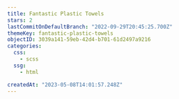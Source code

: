 ```yaml
---
title: Fantastic Plastic Towels
stars: 2
lastCommitOnDefaultBranch: "2022-09-29T20:45:25.700Z"
themeKey: fantastic-plastic-towels
objectID: 3039a141-59eb-42d4-b701-61d2497a9216
categories:
  css:
    - scss
  ssg:
    - html

createdAt: "2023-05-08T14:01:57.248Z"
---
```

